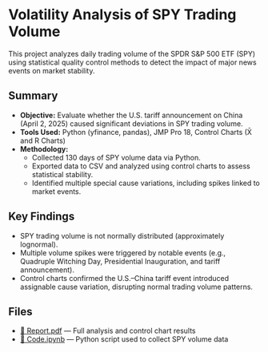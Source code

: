 # Volatility Analysis of SPY Trading Volume

This project analyzes daily trading volume of the SPDR S&P 500 ETF (SPY) using statistical quality control methods to detect the impact of major news events on market stability.

## Summary

- **Objective:** Evaluate whether the U.S. tariff announcement on China (April 2, 2025) caused significant deviations in SPY trading volume.
- **Tools Used:** Python (yfinance, pandas), JMP Pro 18, Control Charts (X̄ and R Charts)
- **Methodology:** 
  - Collected 130 days of SPY volume data via Python.
  - Exported data to CSV and analyzed using control charts to assess statistical stability.
  - Identified multiple special cause variations, including spikes linked to market events.

## Key Findings

- SPY trading volume is not normally distributed (approximately lognormal).
- Multiple volume spikes were triggered by notable events (e.g., Quadruple Witching Day, Presidential Inauguration, and tariff announcement).
- Control charts confirmed the U.S.–China tariff event introduced assignable cause variation, disrupting normal trading volume patterns.

## Files

- [📄 Report.pdf](./Report.pdf) — Full analysis and control chart results
- [📓 Code.ipynb](./Code.ipynb) — Python script used to collect SPY volume data

